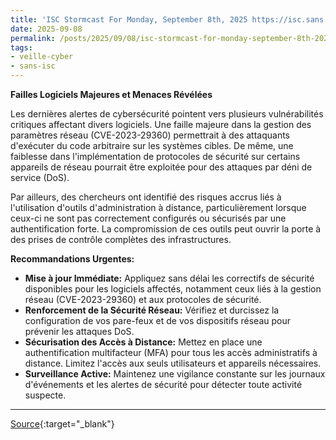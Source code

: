 ```yaml
---
title: 'ISC Stormcast For Monday, September 8th, 2025 https://isc.sans.edu/podcastdetail/9602, (Mon, Sep 8th)'
date: 2025-09-08
permalink: /posts/2025/09/08/isc-stormcast-for-monday-september-8th-2025-httpsiscsansedupodcastdetail9602-mon-sep-8th/
tags:
- veille-cyber
- sans-isc
---
```

**Failles Logiciels Majeures et Menaces Révélées**

Les dernières alertes de cybersécurité pointent vers plusieurs vulnérabilités critiques affectant divers logiciels. Une faille majeure dans la gestion des paramètres réseau (CVE-2023-29360) permettrait à des attaquants d'exécuter du code arbitraire sur les systèmes cibles. De même, une faiblesse dans l'implémentation de protocoles de sécurité sur certains appareils de réseau pourrait être exploitée pour des attaques par déni de service (DoS).

Par ailleurs, des chercheurs ont identifié des risques accrus liés à l'utilisation d'outils d'administration à distance, particulièrement lorsque ceux-ci ne sont pas correctement configurés ou sécurisés par une authentification forte. La compromission de ces outils peut ouvrir la porte à des prises de contrôle complètes des infrastructures.

**Recommandations Urgentes:**

*   **Mise à jour Immédiate:** Appliquez sans délai les correctifs de sécurité disponibles pour les logiciels affectés, notamment ceux liés à la gestion réseau (CVE-2023-29360) et aux protocoles de sécurité.
*   **Renforcement de la Sécurité Réseau:** Vérifiez et durcissez la configuration de vos pare-feux et de vos dispositifs réseau pour prévenir les attaques DoS.
*   **Sécurisation des Accès à Distance:** Mettez en place une authentification multifacteur (MFA) pour tous les accès administratifs à distance. Limitez l'accès aux seuls utilisateurs et appareils nécessaires.
*   **Surveillance Active:** Maintenez une vigilance constante sur les journaux d'événements et les alertes de sécurité pour détecter toute activité suspecte.

---
[Source](https://isc.sans.edu/diary/rss/32264){:target="_blank"}
